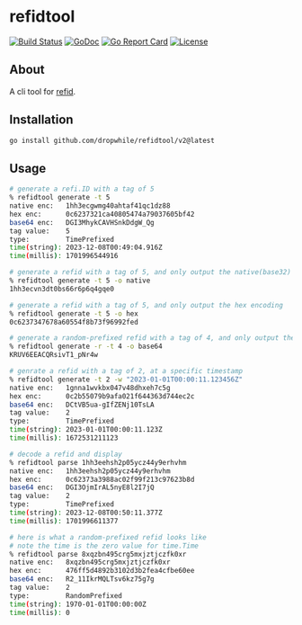 # refidtool

[![Build Status](https://github.com/dropwhile/refidtool/workflows/unit-tests/badge.svg)][1]
[![GoDoc](https://godoc.org/github.com/dropwhile/refidtool/v2?status.png)](https://godoc.org/github.com/dropwhile/refidtool/v2)
[![Go Report Card](https://goreportcard.com/badge/github.com/dropwhile/refidtool/v2)](https://goreportcard.com/report/github.com/dropwhile/refidtool/v2)
[![License](https://img.shields.io/github/license/dropwhile/refidtool.svg)](https://github.com/dropwhile/refidtool/blob/master/LICENSE.md)

## About

A cli tool for [refid](https://github.com/dropwhile/refid).

## Installation

```sh
go install github.com/dropwhile/refidtool/v2@latest
```

## Usage

```sh
# generate a refi.ID with a tag of 5
% refidtool generate -t 5
native enc:   1hh3ecgwmg40ahtaf41qc1dz88
hex enc:      0c6237321ca40805474a79037605bf42
base64 enc:   DGI3MhykCAVHSnkDdgW_Qg
tag value:    5
type:         TimePrefixed
time(string): 2023-12-08T00:49:04.916Z
time(millis): 1701996544916

# generate a refid with a tag of 5, and only output the native(base32) encoding
% refidtool generate -t 5 -o native
1hh3ecvn3dt0bs66r6p6q4gqe0

# generate a refid with a tag of 5, and only output the hex encoding
% refidtool generate -t 5 -o hex
0c6237347678a60554f8b73f96992fed

# generate a random-prefixed refid with a tag of 4, and only output the base64 encoding
% refidtool generate -r -t 4 -o base64
KRUV6EEACQRsivT1_pNr4w

# genrate a refid with a tag of 2, at a specific timestamp
% refidtool generate -t 2 -w "2023-01-01T00:00:11.123456Z"
native enc:   1gnna1wvkbx047v48dhxeh7c5g
hex enc:      0c2b55079b9afa021f644363d744ec2c
base64 enc:   DCtVB5ua-gIfZENj10TsLA
tag value:    2
type:         TimePrefixed
time(string): 2023-01-01T00:00:11.123Z
time(millis): 1672531211123

# decode a refid and display
% refidtool parse 1hh3eehsh2p05ycz44y9erhvhm
native enc:   1hh3eehsh2p05ycz44y9erhvhm
hex enc:      0c62373a3988ac02f99f213c97623b8d
base64 enc:   DGI3OjmIrAL5nyE8l2I7jQ
tag value:    2
type:         TimePrefixed
time(string): 2023-12-08T00:50:11.377Z
time(millis): 1701996611377

# here is what a random-prefixed refid looks like
# note the time is the zero value for time.Time
% refidtool parse 8xqzbn495crg5mxjztjczfk0xr
native enc:   8xqzbn495crg5mxjztjczfk0xr
hex enc:      476ff5d4892b3102d3b2fea4cfbe60ee
base64 enc:   R2_11IkrMQLTsv6kz75g7g
tag value:    2
type:         RandomPrefixed
time(string): 1970-01-01T00:00:00Z
time(millis): 0
```

[1]: https://github.com/dropwhile/refidtool/actions